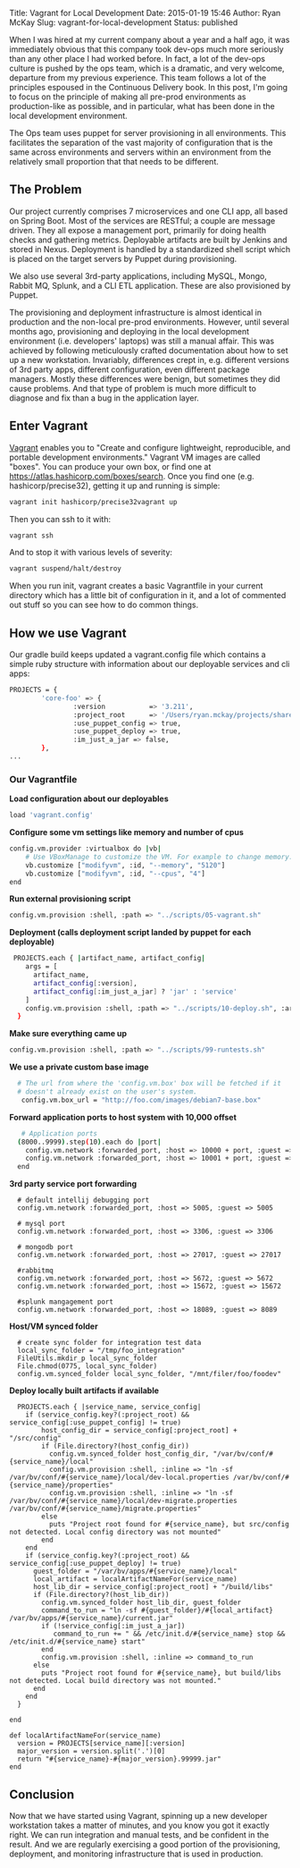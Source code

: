 Title: Vagrant for Local Development
Date: 2015-01-19 15:46
Author: Ryan McKay
Slug: vagrant-for-local-development
Status: published

When I was hired at my current company about a year and a half ago, it was immediately obvious that this company took dev-ops much more seriously than any other place I had worked before. In fact, a lot of the dev-ops culture is pushed by the ops team, which is a dramatic, and very welcome, departure from my previous experience. This team follows a lot of the principles espoused in the Continuous Delivery book. In this post, I'm going to focus on the principle of making all pre-prod environments as production-like as possible, and in particular, what has been done in the local development environment.  

The Ops team uses puppet for server provisioning in all environments. This facilitates the separation of the vast majority of configuration that is the same across environments and servers within an environment from the relatively small proportion that that needs to be different.  

## The Problem
Our project currently comprises 7 microservices and one CLI app, all based on Spring Boot. Most of the services are RESTful; a couple are message driven. They all expose a management port, primarily for doing health checks and gathering metrics. Deployable artifacts are built by Jenkins and stored in Nexus. Deployment is handled by a standardized shell script which is placed on the target servers by Puppet during provisioning.

We also use several 3rd-party applications, including MySQL, Mongo, Rabbit MQ, Splunk, and a CLI ETL application. These are also provisioned by Puppet.

The provisioning and deployment infrastructure is almost identical in production and the non-local pre-prod environments. However, until several months ago, provisioning and deploying in the local development environment (i.e. developers' laptops) was still a manual affair. This was achieved by following meticulously crafted documentation about how to set up a new workstation. Invariably, differences crept in, e.g. different versions of 3rd party apps, different configuration, even different package managers. Mostly these differences were benign, but sometimes they did cause problems. And that type of problem is much more difficult to diagnose and fix than a bug in the application layer.

## Enter Vagrant
[Vagrant](https://www.vagrantup.com/) enables you to "Create and configure lightweight, reproducible, and portable development environments." Vagrant VM images are called "boxes". You can produce your own box, or find one at <https://atlas.hashicorp.com/boxes/search>. Once you find one (e.g. hashicorp/precise32), getting it up and running is simple:  

``` bash
vagrant init hashicorp/precise32vagrant up
```

Then you can ssh to it with:  

``` bash
vagrant ssh
```

And to stop it with various levels of severity:  

``` bash
vagrant suspend/halt/destroy
```

When you run init, vagrant creates a basic Vagrantfile in your current directory which has a little bit of configuration in it, and a lot of commented out stuff so you can see how to do common things.  

## How we use Vagrant
Our gradle build keeps updated a vagrant.config file which contains a simple ruby structure with information about our deployable services and cli apps:

``` bash
PROJECTS = {
        'core-foo' => {
                :version           => '3.211',
                :project_root      => '/Users/ryan.mckay/projects/shared-services/core-foo',
                :use_puppet_config => true,
                :use_puppet_deploy => true,
                :im_just_a_jar => false,
        },
...
```

### Our Vagrantfile
**Load configuration about our deployables**
``` bash
load 'vagrant.config'
```

**Configure some vm settings like memory and number of cpus**  
``` bash
config.vm.provider :virtualbox do |vb|
    # Use VBoxManage to customize the VM. For example to change memory:
    vb.customize ["modifyvm", :id, "--memory", "5120"]
    vb.customize ["modifyvm", :id, "--cpus", "4"]
end 
```

**Run external provisioning script**  
``` bash
config.vm.provision :shell, :path => "../scripts/05-vagrant.sh"
```

**Deployment (calls deployment script landed by puppet for each deployable)**
``` bash
 PROJECTS.each { |artifact_name, artifact_config|
    args = [
      artifact_name,
      artifact_config[:version],
      artifact_config[:im_just_a_jar] ? 'jar' : 'service'
    ]
    config.vm.provision :shell, :path => "../scripts/10-deploy.sh", :args => args
  }
```

**Make sure everything came up**  
``` bash
config.vm.provision :shell, :path => "../scripts/99-runtests.sh"
```

**We use a private custom base image**  
``` bash
  # The url from where the 'config.vm.box' box will be fetched if it
  # doesn't already exist on the user's system.
   config.vm.box_url = "http://foo.com/images/debian7-base.box"
```

**Forward application ports to host system with 10,000 offset**  
``` bash
   # Application ports
  (8000..9999).step(10).each do |port|
    config.vm.network :forwarded_port, :host => 10000 + port, :guest => port
    config.vm.network :forwarded_port, :host => 10001 + port, :guest => 1 + port
  end
```

**3rd party service port forwarding**  
``` 
  # default intellij debugging port
  config.vm.network :forwarded_port, :host => 5005, :guest => 5005

  # mysql port
  config.vm.network :forwarded_port, :host => 3306, :guest => 3306

  # mongodb port
  config.vm.network :forwarded_port, :host => 27017, :guest => 27017

  #rabbitmq 
  config.vm.network :forwarded_port, :host => 5672, :guest => 5672
  config.vm.network :forwarded_port, :host => 15672, :guest => 15672

  #splunk mangagement port
  config.vm.network :forwarded_port, :host => 18089, :guest => 8089
```

**Host/VM synced folder**  
``` 
  # create sync folder for integration test data
  local_sync_folder = "/tmp/foo_integration"
  FileUtils.mkdir_p local_sync_folder
  File.chmod(0775, local_sync_folder)
  config.vm.synced_folder local_sync_folder, "/mnt/filer/foo/foodev"
```

**Deploy locally built artifacts if available**  
``` 
  PROJECTS.each { |service_name, service_config|
    if (service_config.key?(:project_root) && service_config[:use_puppet_config] != true)
        host_config_dir = service_config[:project_root] + "/src/config"
        if (File.directory?(host_config_dir))
          config.vm.synced_folder host_config_dir, "/var/bv/conf/#{service_name}/local"
          config.vm.provision :shell, :inline => "ln -sf /var/bv/conf/#{service_name}/local/dev-local.properties /var/bv/conf/#{service_name}/properties"
          config.vm.provision :shell, :inline => "ln -sf /var/bv/conf/#{service_name}/local/dev-migrate.properties /var/bv/conf/#{service_name}/migrate.properties"
        else
          puts "Project root found for #{service_name}, but src/config not detected. Local config directory was not mounted"
        end
    end
    if (service_config.key?(:project_root) && service_config[:use_puppet_deploy] != true)
      guest_folder = "/var/bv/apps/#{service_name}/local"
      local_artifact = localArtifactNameFor(service_name)
      host_lib_dir = service_config[:project_root] + "/build/libs"
      if (File.directory?(host_lib_dir))
        config.vm.synced_folder host_lib_dir, guest_folder
        command_to_run = "ln -sf #{guest_folder}/#{local_artifact} /var/bv/apps/#{service_name}/current.jar"
        if (!service_config[:im_just_a_jar])
           command_to_run += " && /etc/init.d/#{service_name} stop && /etc/init.d/#{service_name} start"
        end
        config.vm.provision :shell, :inline => command_to_run
      else
        puts "Project root found for #{service_name}, but build/libs not detected. Local build directory was not mounted."
      end
    end
  }

end

def localArtifactNameFor(service_name)
  version = PROJECTS[service_name][:version]
  major_version = version.split('.')[0]
  return "#{service_name}-#{major_version}.99999.jar"
end
```

## Conclusion
Now that we have started using Vagrant, spinning up a new developer workstation takes a matter of minutes, and you know you got it exactly right. We can run integration and manual tests, and be confident in the result. And we are regularly exercising a good portion of the provisioning, deployment, and monitoring infrastructure that is used in production.